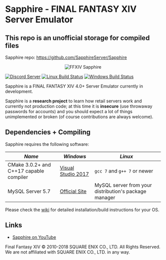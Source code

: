 ﻿# Sapphire - FINAL FANTASY XIV Server Emulator

## This repo is an unofficial storage for compiled files
Sapphire repo: https://github.com/SapphireServer/Sapphire

<p align="center">
  <img src="https://i.imgur.com/I4bj1tR.png" alt="FFXIV Sapphire"/>
</p>

[![Discord Server](https://img.shields.io/badge/discord-Sapphire-7289DA.svg)](https://discord.gg/xxcdCER)
[![Linux Build Status](https://api.travis-ci.org/SapphireServer/Sapphire.svg?branch=master)](https://travis-ci.org/SapphireServer/Sapphire)
[![Windows Build Status](https://ci.appveyor.com/api/projects/status/lil7lxa3ty165emm?svg=true)](https://ci.appveyor.com/project/SapphireMordred/Sapphire)


Sapphire is a FINAL FANTASY XIV 4.0+ Server Emulator currently in development.

Sapphire is a **research project** to learn how retail servers work and currently not production code; at this time it is **insecure** (use throwaway passwords for accounts) and you should expect a lot of things unimplemented or broken (of course contributions are always welcome).

## Dependencies + Compiling
Sapphire requires the following software:

| *Name* | *Windows* | *Linux* |
| ------ | --------- | ------- |
| CMake 3.0.2+ and C++17 capable compiler | [Visual Studio 2017](https://www.visualstudio.com/) | `gcc 7` and `g++ 7` or newer |
| MySQL Server 5.7 | [Official Site](https://dev.mysql.com/downloads/mysql/) | MySQL server from your distribution's package manager |

Please check the [wiki](https://github.com/SapphireMordred/Sapphire/wiki) for detailed installation/build instructions for your OS.

## Links

* [Sapphire on YouTube](https://www.youtube.com/channel/UCJKYuovoGsq7PxSAfrNJKbw)

Final Fantasy XIV © 2010-2018 SQUARE ENIX CO., LTD. All Rights Reserved. We are not affiliated with SQUARE ENIX CO., LTD. in any way.

